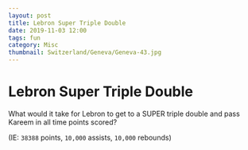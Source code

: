 ```yaml
---
layout: post
title: Lebron Super Triple Double
date: 2019-11-03 12:00
tags: fun
category: Misc
thumbnail: Switzerland/Geneva/Geneva-43.jpg
---
```


# Lebron Super Triple Double

What would it take for Lebron to get to a SUPER triple double and pass Kareem in all time points scored?

(IE: `38388` points, `10,000` assists, `10,000` rebounds)

<br>

<script>

$.getJSON('https://stats.nba.com/stats/playercareerstats/?playerID=2544&PerMode=Totals&callback=?', function(data) {

    var rebTotal = data.resultSets[1].rowSet[0][17];
    var astTotal = data.resultSets[1].rowSet[0][18];
    var ptsTotal = data.resultSets[1].rowSet[0][23];

    $("div.post-content").append("<p>Current Points: <code class='highligher-rouge'>" + ptsTotal + "</code></p>");
    $("div.post-content").append("<p>Points Remaining: <code class='highligher-rouge'>" + (38388 - ptsTotal) + "</code></p>");
    $("div.post-content").append("<p>Games Remaining at 27.2 Points: <code class='highligher-rouge'>"+ Number((38388 - ptsTotal)/27.2).toFixed(2) + "</code></p><br>");

    $("div.post-content").append("<p>Current Assists: <code class='highligher-rouge'>" + astTotal + "</code></p>");
    $("div.post-content").append("<p>Assists Remaining: <code class='highligher-rouge'>" + (10000 - astTotal) + "</code></p>");
    $("div.post-content").append("<p>Games Remaining at 7.2 Assists: <code class='highligher-rouge'>"+ Number((10000 - astTotal)/7.2).toFixed(2) + "</code></p><br>");

    $("div.post-content").append("<p>Current Rebounds: <code class='highligher-rouge'>" + rebTotal + "</code></p>");
    $("div.post-content").append("<p>Rebounds Remaining: <code class='highligher-rouge'>" + (10000 - rebTotal) + "</code></p>");
    $("div.post-content").append("<p>Games Remaining at 7.4 Rebounds: <code class='highligher-rouge'>"+ Number((10000 - rebTotal)/7.4).toFixed(2) + "</code></p><br>");

});

</script>